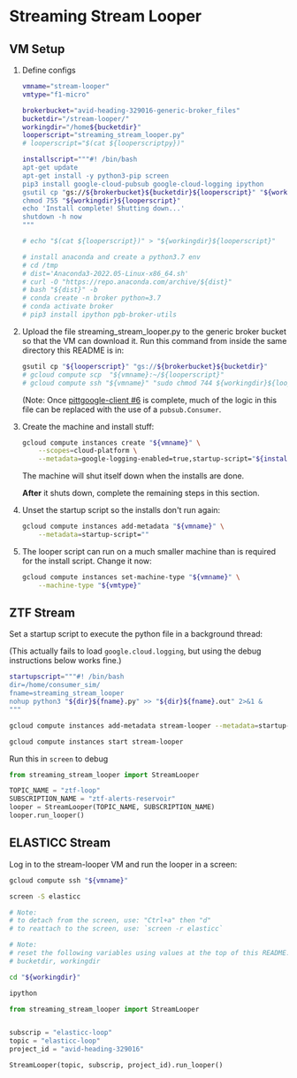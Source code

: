 # Streaming Stream Looper

## VM Setup

1. Define configs

   ```bash
   vmname="stream-looper"
   vmtype="f1-micro"

   brokerbucket="avid-heading-329016-generic-broker_files"
   bucketdir="/stream-looper/"
   workingdir="/home${bucketdir}"
   looperscript="streaming_stream_looper.py"
   # looperscript="$(cat ${looperscriptpy})"

   installscript="""#! /bin/bash
   apt-get update
   apt-get install -y python3-pip screen
   pip3 install google-cloud-pubsub google-cloud-logging ipython
   gsutil cp "gs://${brokerbucket}${bucketdir}${looperscript}" "${workingdir}${looperscript}"
   chmod 755 "${workingdir}${looperscript}"
   echo 'Install complete! Shutting down...'
   shutdown -h now
   """

   # echo "$(cat ${looperscript})" > "${workingdir}${looperscript}"

   # install anaconda and create a python3.7 env
   # cd /tmp
   # dist='Anaconda3-2022.05-Linux-x86_64.sh'
   # curl -O "https://repo.anaconda.com/archive/${dist}"
   # bash "${dist}" -b
   # conda create -n broker python=3.7
   # conda activate broker
   # pip3 install ipython pgb-broker-utils
   ```

1. Upload the file streaming_stream_looper.py to the generic broker bucket so that the VM can download it.
   Run this command from inside the same directory this README is in:

   ```bash
   gsutil cp "${looperscript}" "gs://${brokerbucket}${bucketdir}"
   # gcloud compute scp  "${vmname}:~/${looperscript}"
   # gcloud compute ssh "${vmname}" "sudo chmod 744 ${workingdir}${looperscript}"
   ```

   (Note: Once [pittgoogle-client #6](https://github.com/mwvgroup/pittgoogle-client/pull/6) is complete, much of the logic in this file can be replaced with the use of a `pubsub.Consumer`.

1. Create the machine and install stuff:

   ```bash
   gcloud compute instances create "${vmname}" \
       --scopes=cloud-platform \
       --metadata=google-logging-enabled=true,startup-script="${installscript}"
   ```

   The machine will shut itself down when the installs are done.

   **After** it shuts down, complete the remaining steps in this section.

1. Unset the startup script so the installs don't run again:

   ```bash
   gcloud compute instances add-metadata "${vmname}" \
       --metadata=startup-script=""
   ```

1. The looper script can run on a much smaller machine than is required for the install script.
   Change it now:

   ```bash
   gcloud compute instances set-machine-type "${vmname}" \
       --machine-type "${vmtype}"
   ```

## ZTF Stream

Set a startup script to execute the python file in a background thread:

(This actually fails to load `google.cloud.logging`, but using the debug instructions below works fine.)

```bash
startupscript="""#! /bin/bash
dir=/home/consumer_sim/
fname=streaming_stream_looper
nohup python3 "${dir}${fname}.py" >> "${dir}${fname}.out" 2>&1 &
"""

gcloud compute instances add-metadata stream-looper --metadata=startup-script="$startupscript"

gcloud compute instances start stream-looper
```

Run this in `screen` to debug

```python
from streaming_stream_looper import StreamLooper

TOPIC_NAME = "ztf-loop"
SUBSCRIPTION_NAME = "ztf-alerts-reservoir"
looper = StreamLooper(TOPIC_NAME, SUBSCRIPTION_NAME)
looper.run_looper()
```

## ELASTICC Stream

Log in to the stream-looper VM and run the looper in a screen:

```bash
gcloud compute ssh "${vmname}"

screen -S elasticc

# Note:
# to detach from the screen, use: "Ctrl+a" then "d"
# to reattach to the screen, use: `screen -r elasticc`

# Note:
# reset the following variables using values at the top of this README:
# bucketdir, workingdir

cd "${workingdir}"

ipython
```

```python
from streaming_stream_looper import StreamLooper


subscrip = "elasticc-loop"
topic = "elasticc-loop"
project_id = "avid-heading-329016"

StreamLooper(topic, subscrip, project_id).run_looper()
```
